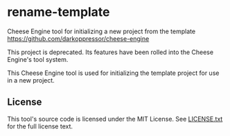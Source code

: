 # rename-template
Cheese Engine tool for initializing a new project from the template
https://github.com/darkoppressor/cheese-engine

This project is deprecated. Its features have been rolled into the Cheese Engine's tool system.

This Cheese Engine tool is used for initializing the template project for use in a new project.

## License
This tool's source code is licensed under the MIT License. See [LICENSE.txt](docs/LICENSE.txt) for the full license text.
